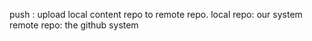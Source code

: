 push : upload local content repo to remote repo.
local repo: our system
remote repo: the github system